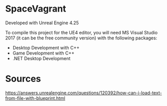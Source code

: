 # SpaceVagrant

Developed with Unreal Engine 4.25

To compile this project for the UE4 editor, you will need MS Visual Studio 2017 (it can be the free community version) with the following packages:
* Desktop Development with C++
* Game Development with C++
* .NET Desktop Development











# Sources
https://answers.unrealengine.com/questions/120392/how-can-i-load-text-from-file-with-blueprint.html
